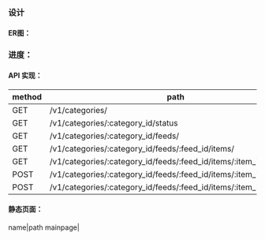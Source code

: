 ### 设计
#### ER图：

### 进度：
#### API 实现：
method|path|finish
-|-|-
GET|/v1/categories/|[x]
GET|/v1/categories/:category_id/status|[x]
GET|/v1/categories/:category_id/feeds/|[x]
GET|/v1/categories/:category_id/feeds/:feed_id/items/|[x]
GET|/v1/categories/:category_id/feeds/:feed_id/items/:item_id/|[x]
POST|/v1/categories/:category_id/feeds/:feed_id/items/:item_id/read|[x]
POST|/v1/categories/:category_id/feeds/:feed_id/items/:item_id/collection|[]

#### 静态页面：
name|path
mainpage|
